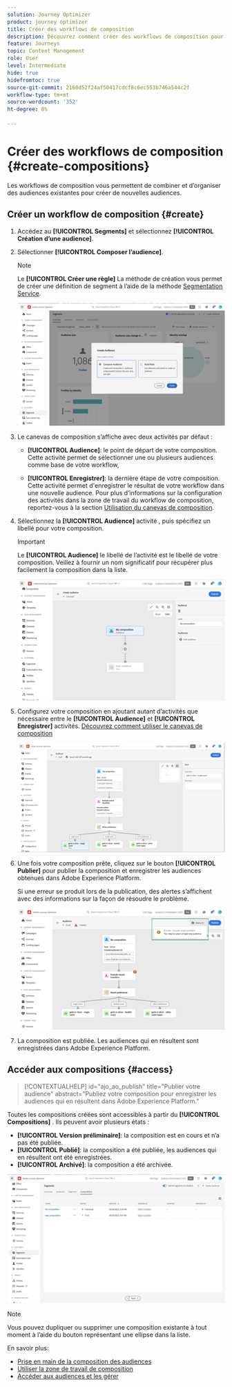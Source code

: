 ```yaml
---
solution: Journey Optimizer
product: journey optimizer
title: Créer des workflows de composition
description: Découvrez comment créer des workflows de composition pour combiner et organiser des audiences existantes.
feature: Journeys
topic: Content Management
role: User
level: Intermediate
hide: true
hidefromtoc: true
source-git-commit: 2160d52f24af50417cdcf8c6ec553b746a544c2f
workflow-type: tm+mt
source-wordcount: '352'
ht-degree: 8%

---
```


# Créer des workflows de composition {#create-compositions}

Les workflows de composition vous permettent de combiner et d’organiser des audiences existantes pour créer de nouvelles audiences.

## Créer un workflow de composition {#create}

1. Accédez au **[!UICONTROL Segments]** et sélectionnez **[!UICONTROL Création d’une audience]**.

1. Sélectionner **[!UICONTROL Composer l’audience]**.

   >[!NOTE]
   >
   >Le **[!UICONTROL Créer une règle]** La méthode de création vous permet de créer une définition de segment à l’aide de la méthode [Segmentation Service](https://experienceleague.adobe.com/docs/experience-platform/segmentation/ui/overview.html?lang=fr).

   ![](assets/audiences-create.png)

1. Le canevas de composition s’affiche avec deux activités par défaut :

   * **[!UICONTROL Audience]**: le point de départ de votre composition. Cette activité permet de sélectionner une ou plusieurs audiences comme base de votre workflow,

   * **[!UICONTROL Enregistrer]**: la dernière étape de votre composition. Cette activité permet d&#39;enregistrer le résultat de votre workflow dans une nouvelle audience.
   Pour plus d’informations sur la configuration des activités dans la zone de travail du workflow de composition, reportez-vous à la section [Utilisation du canevas de composition](composition-canvas.md).

1. Sélectionnez la **[!UICONTROL Audience]** activité , puis spécifiez un libellé pour votre composition.

   >[!IMPORTANT]
   >
   >Le **[!UICONTROL Audience]** le libellé de l’activité est le libellé de votre composition. Veillez à fournir un nom significatif pour récupérer plus facilement la composition dans la liste.

   ![](assets/audiences-new-composition.png)

1. Configurez votre composition en ajoutant autant d’activités que nécessaire entre le **[!UICONTROL Audience]** et **[!UICONTROL Enregistrer]** activités. [Découvrez comment utiliser le canevas de composition](composition-canvas.md)

   ![](assets/audiences-publish.png)

1. Une fois votre composition prête, cliquez sur le bouton **[!UICONTROL Publier]** pour publier la composition et enregistrer les audiences obtenues dans Adobe Experience Platform.

   Si une erreur se produit lors de la publication, des alertes s’affichent avec des informations sur la façon de résoudre le problème.

   ![](assets/audiences-alerts.png)

1. La composition est publiée. Les audiences qui en résultent sont enregistrées dans Adobe Experience Platform. <!-- and are ready to be targeted in Journey Optimizer campaigns. [Get started with campaigns](../campaigns/get-started-with-campaigns.md)-->

## Accéder aux compositions {#access}

>[!CONTEXTUALHELP]
>id="ajo_ao_publish"
>title="Publier votre audience"
>abstract="Publiez votre composition pour enregistrer les audiences qui en résultent dans Adobe Experience Platform."

Toutes les compositions créées sont accessibles à partir du **[!UICONTROL Compositions]** . Ils peuvent avoir plusieurs états :

* **[!UICONTROL Version préliminaire]**: la composition est en cours et n’a pas été publiée.
* **[!UICONTROL Publié]**: la composition a été publiée, les audiences qui en résultent ont été enregistrées. <!-- and are available for use.-->
* **[!UICONTROL Archivé]**: la composition a été archivée.

![](assets/audiences-compositions.png)

>[!NOTE]
>
>Vous pouvez dupliquer ou supprimer une composition existante à tout moment à l’aide du bouton représentant une ellipse dans la liste.

En savoir plus:

* [Prise en main de la composition des audiences](get-started-audience-orchestration.md)
* [Utiliser la zone de travail de composition](composition-canvas.md)
* [Accéder aux audiences et les gérer](access-audiences.md)
